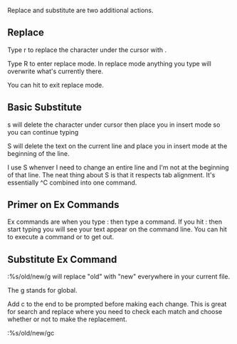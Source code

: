 Replace and substitute are two additional actions.

## Replace

Type r<character> to replace the character under the cursor with
<character>.

Type R to enter replace mode. In replace mode anything you type will
overwrite what's currently there.

You can hit <escape> to exit replace mode.


## Basic Substitute

s will delete the character under cursor then place you in insert mode so
you can continue typing

S will delete the text on the current line and place you in insert mode at
the beginning of the line.

I use S whenver I need to change an entire line and I'm not at the
beginning of that line. The neat thing about S is that it respects tab
alignment. It's essentially ^C combined into one command.

## Primer on Ex Commands

Ex commands are when you type : then type a command. If you hit : then
start typing you will see your text appear on the command line. You can hit
<enter> to execute a command or <escape> to get out.

## Substitute Ex Command

:%s/old/new/g will replace "old" with "new" everywhere in your current
file.

The g stands for global.

Add c to the end to be prompted before making each change. This is great
for search and replace where you need to check each match and choose
whether or not to make the replacement.

:%s/old/new/gc
